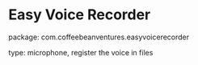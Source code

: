 # Easy Voice Recorder

package: com.coffeebeanventures.easyvoicerecorder

type: microphone, register the voice in files
